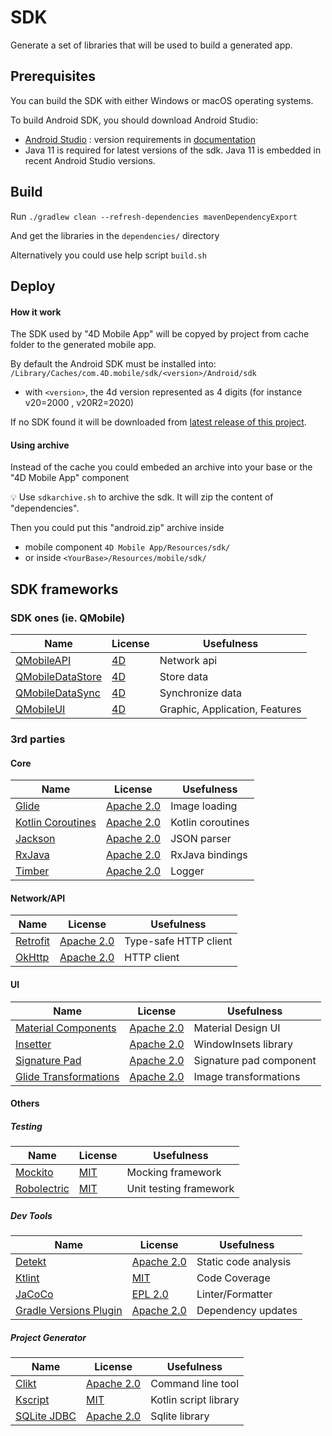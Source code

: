 # SDK

Generate a set of libraries that will be used to build a generated app.

## Prerequisites

You can build the SDK with either Windows or macOS operating systems.

To build Android SDK, you should download Android Studio:

- [Android Studio](https://developer.android.com/studio) : version requirements in [documentation](https://github.com/doc4d/go-mobile/blob/main/docs/getting-started/requirements.md#android)
- Java 11 is required for latest versions of the sdk. Java 11 is embedded in recent Android Studio versions.

## Build

Run `./gradlew clean --refresh-dependencies mavenDependencyExport`

And get the libraries in the `dependencies/` directory

Alternatively you could use help script `build.sh`

## Deploy

#### How it work

The SDK used by "4D Mobile App" will be copyed by project from cache folder to the generated mobile app.

By default the Android SDK must be installed into: `/Library/Caches/com.4D.mobile/sdk/<version>/Android/sdk`

- with `<version>`, the 4d version represented as 4 digits (for instance v20=2000 , v20R2=2020)

If no SDK found it will be downloaded from [latest release of this project](https://github.com/4d/android-sdk/releases).

#### Using archive

Instead of the cache you could embeded an archive into your base or the "4D Mobile App" component

💡 Use `sdkarchive.sh` to archive the sdk. It will zip the content of "dependencies".

Then you could put this "android.zip" archive inside

- mobile component `4D Mobile App/Resources/sdk/`
- or inside `<YourBase>/Resources/mobile/sdk/`

## SDK frameworks

### SDK ones (ie. QMobile)

| Name | License | Usefulness |
|-|-|-|
| [QMobileAPI](https://github.com/4d/android-QMobileAPI) | [4D](https://github.com/4d/android-QMobileAPI/blob/master/LICENSE.md) | Network api |
| [QMobileDataStore](https://github.com/4d/android-QMobileDataStore) | [4D](https://github.com/4d/android-QMobileDataStore/blob/master/LICENSE.md) | Store data |
| [QMobileDataSync](https://github.com/4d/android-QMobileDataSync) | [4D](https://github.com/4d/android-QMobileDataSync/blob/master/LICENSE.md) | Synchronize data |
| [QMobileUI](https://github.com/4d/android-QMobileUI) | [4D](https://github.com/4d/android-QMobileUI/blob/master/LICENSE.md) | Graphic, Application, Features |

### 3rd parties

#### Core

| Name | License | Usefulness |
|-|-|-|
| [Glide](https://github.com/bumptech/glide) | [Apache 2.0](https://github.com/bumptech/glide/blob/master/LICENSE) | Image loading | 
| [Kotlin Coroutines](https://github.com/Kotlin/kotlinx.coroutines) | [Apache 2.0](https://github.com/Kotlin/kotlinx.coroutines/blob/master/LICENSE.txt) | Kotlin coroutines | 
| [Jackson](https://github.com/FasterXML/jackson-module-kotlin) | [Apache 2.0](https://github.com/FasterXML/jackson-module-kotlin/blob/2.15/LICENSE) | JSON parser | 
| [RxJava](https://github.com/ReactiveX/RxAndroid) | [Apache 2.0](https://github.com/ReactiveX/RxAndroid/blob/2.x/LICENSE) | RxJava bindings | 
| [Timber](https://github.com/JakeWharton/timber) | [Apache 2.0](https://github.com/JakeWharton/timber/blob/master/LICENSE.txt) | Logger | 

#### Network/API

| Name | License | Usefulness |
|-|-|-|
| [Retrofit](https://github.com/square/retrofit) | [Apache 2.0](https://github.com/square/retrofit/blob/master/LICENSE.txt) | Type-safe HTTP client |
| [OkHttp](https://github.com/square/okhttp) | [Apache 2.0](https://github.com/square/okhttp/blob/master/LICENSE.txt) | HTTP client |

#### UI

| Name | License | Usefulness |
|-|-|-|
| [Material Components](https://github.com/material-components/material-components-android) | [Apache 2.0](https://github.com/material-components/material-components-android/blob/master/LICENSE) | Material Design UI |WindowInsets library
| [Insetter](https://github.com/chrisbanes/insetter) | [Apache 2.0](https://github.com/chrisbanes/insetter/blob/main/LICENSE) | WindowInsets library | 
| [Signature Pad](https://github.com/gcacace/android-signaturepad) | [Apache 2.0](https://github.com/gcacace/android-signaturepad/blob/master/LICENSE) | Signature pad component | 
| [Glide Transformations](https://github.com/wasabeef/glide-transformations) | [Apache 2.0](https://github.com/wasabeef/glide-transformations/blob/main/LICENSE) | 	Image transformations |

#### Others

##### Testing

| Name | License | Usefulness |
|-|-|-|
| [Mockito](https://github.com/mockito/mockito) | [MIT](https://github.com/mockito/mockito/blob/release/3.x/LICENSE) | Mocking framework | 
| [Robolectric](https://github.com/robolectric/robolectric) | [MIT](https://github.com/robolectric/robolectric/blob/master/LICENSE) | Unit testing framework |

##### Dev Tools

| Name | License | Usefulness |
|-|-|-|
| [Detekt](https://github.com/arturbosch/detekt) | [Apache 2.0](https://github.com/arturbosch/detekt/blob/master/LICENSE) | Static code analysis |
| [Ktlint](https://github.com/pinterest/ktlint) | [MIT](https://github.com/pinterest/ktlint/blob/master/LICENSE) | Code Coverage |
| [JaCoCo](https://github.com/jacoco/jacoco) | [EPL 2.0](https://github.com/jacoco/jacoco/blob/master/LICENSE.md) | Linter/Formatter |
| [Gradle Versions Plugin](https://github.com/ben-manes/gradle-versions-plugin) | [Apache 2.0](https://github.com/ben-manes/gradle-versions-plugin/blob/master/LICENSE.txt) | Dependency updates |

##### Project Generator

| Name | License | Usefulness |
|-|-|-|
| [Clikt](https://github.com/ajalt/clikt) | [Apache 2.0](https://github.com/ajalt/clikt/blob/master/LICENSE.txt) | Command line tool |
| [Kscript](https://github.com/kscripting/kscript) | [MIT](https://github.com/kscripting/kscript/blob/master/LICENSE.txt) | Kotlin script library |
| [SQLite JDBC](https://github.com/xerial/sqlite-jdbc) | [Apache 2.0](https://github.com/xerial/sqlite-jdbc/blob/master/LICENSE) | Sqlite library |

